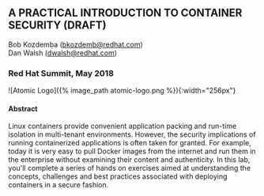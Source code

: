 ## A PRACTICAL INTRODUCTION TO CONTAINER SECURITY (DRAFT)

Bob Kozdemba (bkozdemb@redhat.com)
<br>
Dan Walsh (dwalsh@redhat.com)

### Red Hat Summit, May 2018

![Atomic Logo]({% image_path atomic-logo.png %}){:width="256px"}

#### Abstract
Linux containers provide convenient application packing and run-time isolation in multi-tenant environments. However, the security implications of running containerized applications is often taken for granted. For example, today it is very easy to pull Docker images from the internet and run them in the enterprise without examining their content and authenticity. In this lab, you'll complete a series of hands on exercises aimed at understanding the concepts, challenges and best practices associated with deploying containers in a secure fashion.


